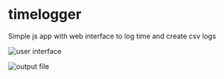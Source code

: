# timelogger
Simple js app with web interface to log time and create csv logs

![user interface](https://i.ibb.co/yYqHMM4/Bildschirmfoto-2021-01-06-um-20-50-12.png)

![output file](https://i.ibb.co/CJnf2rQ/Bildschirmfoto-2021-01-06-um-20-50-28.png)
